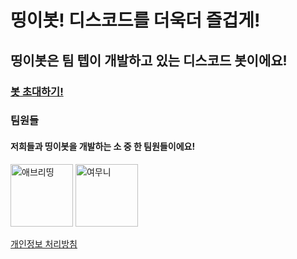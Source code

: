 띵이봇! 디스코드를 더욱더 즐겁게!
=============
띵이봇은 팀 텝이 개발하고 있는 디스코드 봇이에요!
-------------

### [봇 초대하기!](http://invite.thingebot.kro.kr)

### 팀원들
#### 저희들과 띵이봇을 개발하는 **소 중 한** 팀원들이에요!
[<img src="https://cdn.discordapp.com/avatars/694017913723682946/e98b08b08ce5093f0bff9faa8f727397.png?size=256" width="100px" height="100px" title="애브리띵" alt="애브리띵">](every/)
[<img src="https://cdn.discordapp.com/avatars/724862211251765250/124ac0e7d02545b0efa5a060e6559c4e.png?size=256" width="100px" height="100px" title="여무니" alt="여무니">](yumooni/)

[개인정보 처리방침](/PrivacyPolicy/)
